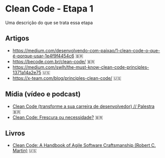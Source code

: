 # Clean Code - Etapa 1

Uma descrição do que se trata essa etapa

## Artigos

- https://medium.com/desenvolvendo-com-paixao/1-clean-code-o-que-é-porque-usar-1e4f9f4454c6 🇧🇷
- https://becode.com.br/clean-code/ 🇧🇷
- https://medium.com/swlh/the-must-know-clean-code-principles-1371a14a2e75 🇺🇸
- https://x-team.com/blog/principles-clean-code/ 🇺🇸

## Mídia (vídeo e podcast)
- [Clean Code (transforme a sua carreira de desenvolvedor) // Palestra](https://www.youtube.com/watch?v=4EnLAQprzJU) 🇧🇷
- [Clean Code: Frescura ou necessidade?](https://cafe.algaworks.com/palestra-especial-codigo-limpo/) 🇧🇷

## Livros
- [Clean Code: A Handbook of Agile Software Craftsmanship (Robert C. Martin)](https://www.amazon.com/Clean-Code-Handbook-Software-Craftsmanship/dp/0132350882/ref=sr_1_1?dchild=1&keywords=Clean+Code&qid=1594668343&sr=8-1) 🇺🇸
